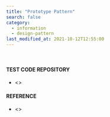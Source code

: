 ```yaml
---
title: "Prototype Pattern"
search: false
category:
  - information
  - design-pattern
last_modified_at: 2021-10-12T12:55:00
---
```


<br>

#### TEST CODE REPOSITORY
- <>

#### REFERENCE
- <>